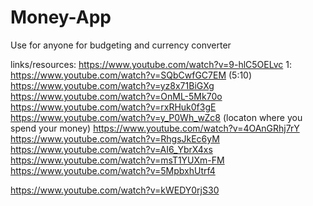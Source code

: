 # Money-App
Use for anyone for budgeting and currency converter

links/resources:
https://www.youtube.com/watch?v=9-hlC5OELvc
1: https://www.youtube.com/watch?v=SQbCwfGC7EM (5:10)
https://www.youtube.com/watch?v=yz8x71BiGXg
https://www.youtube.com/watch?v=OnML-5Mk70o
https://www.youtube.com/watch?v=rxRHuk0f3gE
https://www.youtube.com/watch?v=y_P0Wh_wZc8 (locaton where you spend your money)
https://www.youtube.com/watch?v=4OAnGRhj7rY
https://www.youtube.com/watch?v=RhgsJkEc6yM
https://www.youtube.com/watch?v=AI6_YbrX4xs
https://www.youtube.com/watch?v=msT1YUXm-FM
https://www.youtube.com/watch?v=5MpbxhUtrf4




https://www.youtube.com/watch?v=kWEDY0rjS30
